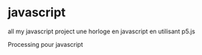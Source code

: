 # javascript
all my javascript project 
une horloge en javascript en utilisant p5.js

Processing pour javascript
